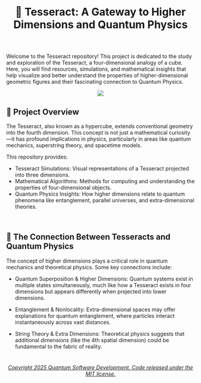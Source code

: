 <br>

# <p align="center">  🧊 Tesseract: A Gateway to Higher Dimensions and Quantum Physics

 <br>
 
Welcome to the Tesseract repository! This project is dedicated to the study and exploration of the Tesseract, a four-dimensional analogy of a cube. Here, you will find resources, simulations, and mathematical insights that help visualize and better understand the properties of higher-dimensional geometric figures and their fascinating connection to Quantum Physics.

<p align="center"> 
 <img src="https://user-images.githubusercontent.com/113218619/235282961-b85e69fe-6d0f-4b7e-aeb0-bc7171fa3eb8.gif" />
 

 <br>

## 🌌 Project Overview

The Tesseract, also known as a hypercube, extends conventional geometry into the fourth dimension. This concept is not just a mathematical curiosity—it has profound implications in physics, particularly in areas like quantum mechanics, superstring theory, and spacetime models.

This repository provides:

- Tesseract Simulations: Visual representations of a Tesseract projected into three dimensions.
- Mathematical Algorithms: Methods for computing and understanding the properties of four-dimensional objects.
- Quantum Physics Insights: How higher dimensions relate to quantum phenomena like entanglement, parallel universes, and extra-dimensional theories.


<br>

## 🔬 The Connection Between Tesseracts and Quantum Physics

The concept of higher dimensions plays a critical role in quantum mechanics and theoretical physics. Some key connections include:

- Quantum Superposition & Higher Dimensions: Quantum systems exist in multiple states simultaneously, much like how a Tesseract exists in four dimensions but appears differently when projected into lower dimensions.
  
- Entanglement & Nonlocality: Extra-dimensional spaces may offer explanations for quantum entanglement, where particles interact instantaneously across vast distances.
  
- String Theory & Extra Dimensions: Theoretical physics suggests that additional dimensions (like the 4th spatial dimension) could be fundamental to the fabric of reality.





<!--
<br>

<p align="center"> 
 <img src="https://user-images.githubusercontent.com/113218619/235283209-286d481d-47f5-47e3-be81-c3ddab0cd93a.png"  />

<p align="center"> 
 <img src="https://user-images.githubusercontent.com/113218619/235283420-3c655c06-0ec5-4792-ba85-b566d3af706f.png" />

<p align="center"> 
<img src="https://user-images.githubusercontent.com/113218619/235283271-e9452b16-c298-4f3d-aa26-2a11fd0a9811.png" />
   
<br>
-->















 #

 ###### <p align="center"> [Copyright 2025 Quantum Software Development. Code released under the MIT license.](https://github.com/Quantum-Software-Development/Tesseract/blob/6b429d3539b048ee43670235c5b97fe918efda89/LICENSE)


 




